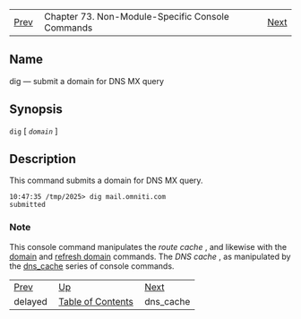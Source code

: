 |     |     |     |
| --- | --- | --- |
| [Prev](console_commands.delayed)  | Chapter 73. Non-Module-Specific Console Commands |  [Next](console_commands.dns_cache) |

<a name="console_commands.dig"></a>
## Name

dig — submit a domain for DNS MX query

## Synopsis

`dig` [ *`domain`* ]

<a name="idp12047008"></a>
## Description

This command submits a domain for DNS MX query.

```
10:47:35 /tmp/2025> dig mail.omniti.com
submitted
```

### Note

This console command manipulates the *route cache* , and likewise with the [domain](console_commands.domain "domain") and [refresh domain](console_commands.refresh_domain "refresh domain") commands. The *DNS cache* , as manipulated by the [dns_cache](console_commands.dns_cache "dns_cache") series of console commands.

|     |     |     |
| --- | --- | --- |
| [Prev](console_commands.delayed)  | [Up](console.cmds.ref) |  [Next](console_commands.dns_cache) |
| delayed  | [Table of Contents](index) |  dns_cache |

